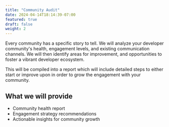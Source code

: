 ```yaml
---
title: "Community Audit"
date: 2024-04-14T18:14:39-07:00
featured: true
draft: false
weight: 2
---
```


Every community has a specific story to tell. We will analyze your developer community's health, engagement levels, and existing communication channels. We will then identify areas for improvement, and opportunities to foster a vibrant developer ecosystem.<!--more-->

This will be compiled into a report which will include detailed steps to either start or improve upon in order to grow the engagement with your community.

## What we will provide

- Community health report
- Engagement strategy recommendations
- Actionable insights for community growth
